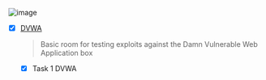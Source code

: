 ![image](https://user-images.githubusercontent.com/51442719/172148215-940d2003-963f-41bc-8161-0b4be96bf09e.png)

- [x] [DVWA](https://tryhackme.com/room/dvwa) 
  > Basic room for testing exploits against the Damn Vulnerable Web Application box
    - [x] Task 1  DVWA
